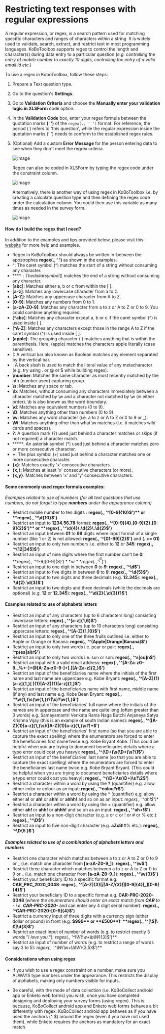 # Restricting text responses with regular expressions

A regular expression, or regex, is a search pattern used for matching specific characters and ranges of characters within a string. It is widely used to validate, search, extract, and restrict text in most programming languages. KoBoToolbox supports regex to control the length and character(s) during data entry to a particular question (_e.g. controlling the entry of mobile number to exactly 10 digits, controlling the entry of a valid email id etc._) 

To use a regex in KoboToolbox, follow these steps:

1. Prepare a Text question type.

2. Go to the question's **Settings**.

3. Go to **Validation Criteria** and choose the **Manually enter your validation logic in XLSForm** code option.

4. In the **Validation Code** box, enter your regex formula between the quotation marks **(' ')** of the `regex(., ' ')` format. For reference, the period (.) refers to 'this question', while the regular expression inside the quotation marks (' ') needs to conform to the established regex rules. 

5. (Optional) Add a custom **Error Message** for the person entering data to see when they don't meet the regrex criteria. 

    ![image](/images/restrict_responses/regrex.jpg)  
    
    Regex can also be coded in XLSForm by typing the regex code under the constraint column. 
    
    ![image](/images/restrict_responses/xls_constraint.png)  
    
    Alternatively, there is another way of using regex in KoBoToolbox i.e. by creating a calculate question type and then defining the regex code under the calculation column. You could then use this variable as many times as needed in the survey form. 
    
    ![image](/images/restrict_responses/xls_calculation.png) 
    
#### How do I build the regex that I need?
In addition to the examples and tips provided below, please visit this [website](http://www.regexr.com) for more help and examples.

* Regex in KoBoToolbox should always be written in-between the apostrophes **regex(., ' ')** as shown in the examples. 
* ^: The caret symbol (^) matches the start of a string without consuming any character.
* **$**: The dollar symbol ($) matches the end of a string without consuming any character.
* **[abc]**: Matches either a, b or c from within the [ ]. 
* **[a-z]**: Matches any lowercase character from a to z.
* **[A-Z]**: Matches any uppercase character from A to Z.
* **[0-9]**: Matches any numbers from 0 to 1.
* **[a-zA-Z0-9]**: Matches any character from a to z or A to Z or 0 to 9. You could combine anything required.
* **[^abc]**: Matches any character except a, b or c if the caret symbol (^) is used inside [ ]. 
* **[^A-Z]**: Matches any characters except those in the range A to Z if the caret symbol (^) is used inside [ ]. 
* **(apple)**: The grouping character ( ) matches anything that is within the parenthesis. Here, (apple) matches the characters apple literally (case sensitive).
* |: A vertical bar also known as Boolean matches any element separated by the vertical bar.
* \: A back slash is used to match the literal value of any metacharacter (e.g. try using \. or \@ or \$ while building regex).
* **\number**: Matches the same character as most recently matched by the nth (number used) capturing group.
* **\s**: Matches any space or tab.
* **\b**: Matches, without consuming any characters immediately between a character matched by \w and a character not matched by \w (in either order). \b is also known as the word boundary.
* **\d**: Matches any equivalent numbers (0 to 9).
* **\D**: Matches anything other than numbers (0 to 9).
* **\w**: Matches any word character (i.e. a to z or A to Z or 0 to 9 or _). 
* **\W**: Matches anything other than what \w matches (i.e. it matches wild cards and spaces).
* **?**: A question mark (?) used just behind a character matches or skips (if not required) a character match. 
* *****: An asterisk symbol (*) used just behind a character matches zero or more consecutive character. 
* **+**: The plus symbol (+) used just behind a character matches one or more consecutive character.
* **{x}**: Matches exactly 'x' consecutive characters. 
* **{x,}**: Matches at least 'x' consecutive characters (or more).
* **{x,y}**: Matches between 'x' and 'y' consecutive characters.

#### Some commonly used regex formula examples:

_Examples related to use of numbers (for all text questions that use numbers, do not forget to type **numbers** under the appearance column)_

* Restrict mobile number to ten digits : **regex(., '^[0-9]{10}$')** or **regex(., '^\d{10}$')**
* Restrict an input to **1234.56.78** format: **regex(., '^[0-9]{4}.[0-9]{2}.[0-9]{2}$')** or **regex(., '^\d{4}\.\d{2}\.\d{2}$')**
* Restrict an input between **01** to **99** digits where input format of a single number (like 1 or 2) is not allowed: **regex(., '^[01-99]{2}$')** and **(. >= 01)**
* Restrict an input to only two numbers i.e. either to **12** or **345**: **regex(., '^(12|345)$')**
* Restrict an input of nine digits where the first number can't be **0**: **regex(., '^1-9][0-9]{8}$')** or **regex(., '^[^0$]')
* Restrict an input to one digit in between **0** to **9**: **regex(., '^\d$')**
* Restrict an input to five digits in between **0** to **9**: **regex(., '^\d{5}$')**
* Restrict an input to two digits and three decimals (e.g. **12.345**): **regex(., '\d{2}\.\d{3}$')**
* Restrict an input to two digits and three decimals (while the decimals are optional) (e.g. **12** or **12.345**): **regex(., '^\d{2}(\.\d{3})?$')**

#### Examples related to use of alphabets letters

* Restrict an input of any characters (up to 6 characters long) consisting lowercase letters: **regex(., '^[a-z]{1,6}$')**
* Restrict an input of any characters (up to 10 characters long) consisting uppercase letters: **regex(., '^[A-Z]{1,10}$')**
* Restrict an input to only one of the three fruits outlined i.e. either to Apple or Orange or Banana: **regex(., '^(Apple|Orange|Banana)$')**
* Restrict an input to only two words i.e. pear or pair: **regex(., '^p(ea|ai)r$')**
* Restrict an input to only two words i.e. sun or son: **regex(., '^s[ou]n$')**
* Restrict an input with a valid email address: **regex(., '^[A-Za-z0-9._%+-]+@[A-Za-z0-9-]+[.][A-Za-z]{2,}$')**
* Restrict an input of the beneficiaries name where the initials of the first name and last name are uppercase e.g. Kobe Bryant: **regex(., '^[A-Z]{1}[a-z]{1,}[ ]{1}[A-Z]{1}[a-z]{1,}$')**
* Restrict an input of the beneficiaries name with first name, middle name (if any) and last name e.g. Kobe Bean Bryant: **regex(., '^\w{1,}\s(\w{1,})?(\s)?\w{1,}$')**
* Restrict an input of the beneficiaries' full name where the initials of the names are in uppercase and the name are quite long (often greater than 3 words) e.g. Samayamantri Venkata Rama Naga Butchi Anjaneya Satya Krishna Vijay (this is an example of south Indian names): **regex(., '^([A-Z]{1}[a-z]{1,}\s)([A-Z]{1}[a-z]{1,}\s?)+$')**
* Restrict an input of the beneficiaries' first name (so that you are able to capture the exact spelling) where the enumerators are forced to enter the beneficiaries first name twice e.g. Kobe Bryant Kobe. (This could be helpful when you are trying to document beneficiaries details where a typo error could cost you heavy): **regex(., '^(\D+)\s(\D+)\s?\1$')**
* Restrict an input of the beneficiaries' last name (so that you are able to capture the exact spelling) where the enumerators are forced to enter the beneficiaries last name twice e.g. Kobe Bryant Bryant. (This could be helpful when you are trying to document beneficiaries details where a typo error could cost you heavy): **regex(., '^(\D+)\s(\D+)\s?\2$')**
* Restrict a character within a word by using the **?** (quantifier) e.g. allow either color or colour as an input: **regex(., '^colou?r$')**
* Restrict a character within a word by using the * (quantifier) e.g. allow either **a!** or **ah!** or **ahh!** or **ahhh!** and so on as an input: **regex(., '^ah*!$')** 
* Restrict a character within a word by using the + (quantifier) e.g. allow either **ah!** or **ahh!** or **ahhh!** and so on as an input: **regex(., '^ah+!$')**
* Restrict an input to a non-digit character (e.g. a or c or ! or # or % etc.): **regex(., '^\D$')**
* Restrict an input to five non-digit character (e.g. **aZcB!**#% etc.): **regex(., '^\D{5 }$')**

#### _Examples related to use of a combination of alphabets letters and numbers_

* Restrict one character which matches between a to z or A to Z or 0 to 9 or _ (i.e. match one character from **[a-zA-Z0-9_]**): **regex(., '^\w$')**
* Restrict three character which matches between a to z or A to Z or 0 to 9 or _ (i.e. match one character from **[a-zA-Z0-9_]**): **regex(., '^\w{3}$')**
* Restrict your beneficiary ID to a specific format e.g. **CAR_PRC_2020_0048**: **regex(., '^[A-Z]{3}[_][A-Z]{3}[_][0-9]{4}[_][0-9]{4}$')**
* Restrict your beneficiary ID to a specific format e.g. **CAR-PRC-2020-0048** (_where the enumerators should enter an exact match from **CAR** to - i.e. **CAR-PRC-2020-**_ and can enter any 4 digit serial number): **regex(., '^CAR-PRC-2020-[0-9]{4}$')**
* Restrict a currency input of three digits with a currency sign (either dollar or pound) in front (e.g. **$999** or **£500**): **regex(., '^[\$|\£]\d{3}$')**
* Restrict an exact input of number of words (e.g. to restrict exactly 3 words "_I love you._"): **regex(., '^\W*(\w+\b\W*){3}$')**
* Restrict an input of number of words (e.g. to restrict a range of words say 3 to 5): **regex(., '^\W*(\w+\b\W*){3,5}$')**

#### Considerations when using regex

* If you wish to use a regex constraint on a number, make sure you ALWAYS type numbers under the appearance. This restricts the display of alphabets, making only numbers visible for inputs.

* Be careful, with the mode of data collection (i.e. KoBoCollect android app or Enketo web forms) you wish, once you have completed designing and deploying your survey forms (using regex). This is because, KoBoCollect android app and Enketo web forms behaves a bit differently with regex. KoBoCollect android app behaves as if you have used the anchors (^ $) around the regex (even if you have not used them), while Enketo requires the anchors as mandatory for an exact match.
